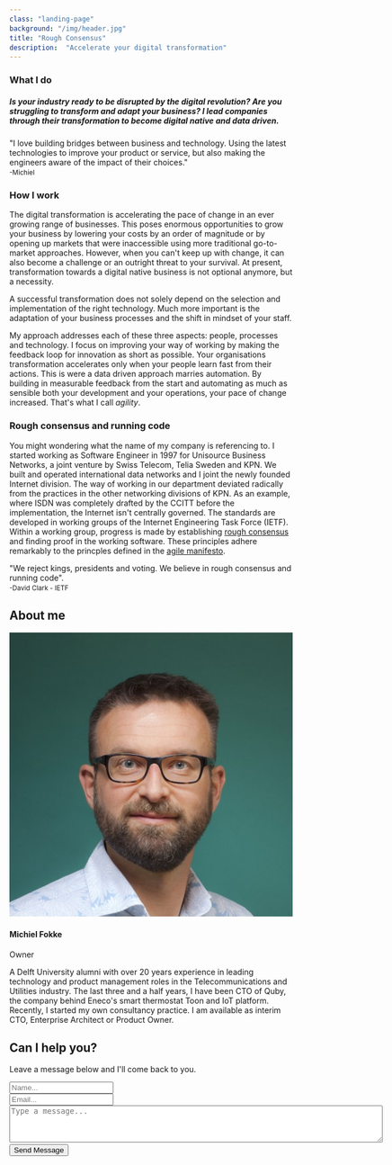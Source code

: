 ```yaml
---
class: "landing-page"
background: "/img/header.jpg"
title: "Rough Consensus"
description:  "Accelerate your digital transformation"
---
```

<h3 id="what-i-do">What I do</h3>
<h5 class="description">Is your industry ready to be disrupted by the digital revolution? Are you struggling to transform and adapt your business? I lead companies through their transformation to become digital native and data driven.</h5>
</div>
</div>
<div class="section-story-overview">
    <div class="row">
        <div class="col-md-6">
            <div class="image-container image-left" style="background-image: url('/img/rotterdam.jpg')">
                <!-- First image on the left side -->
                <p class="blockquote blockquote-primary">"I love building bridges between business and technology. Using the latest technologies to improve your product or service, but also making the engineers aware of the impact of their choices."
                    <br>
                    <small>-Michiel</small>
                </p>
            </div>
            <!-- Second image on the left side of the article -->
            <div class="image-container" style="background-image: url('/img/office-2.jpg')"></div>
        </div>
        <div class="col-md-5">
            <!-- First image on the right side, above the article -->
            <div class="image-container image-right" style="background-image: url('/img/office-1.jpg')"></div>
            <h3 id="how-i-work">How I work</h3>
            <p>
                The digital transformation is accelerating the pace of change in an ever growing range of businesses. This poses enormous opportunities to grow your business by lowering your costs by an order of magnitude or by opening up markets that were inaccessible using more traditional go-to-market approaches. However, when you can't keep up with change, it can also become a challenge or an outright threat to your survival. At present, transformation towards a digital native business is not optional anymore, but a necessity.
            </p>
            <p>
                A successful transformation does not solely depend on the selection and implementation of the right technology. Much more important is the adaptation of your business processes and the shift in mindset of your staff.
            </p>
            <p>
                My approach addresses each of these three aspects: people, processes and technology. I focus on improving your way of working by making the feedback loop for innovation as short as possible. Your organisations transformation accelerates only when your people learn fast from their actions. This is were a data driven approach marries automation. By building in measurable feedback from the start and automating as much as sensible both your development and your operations, your pace of change increased. That's what I call <em>agility</em>.
            </p>
        </div>
    </div>
</div>
<div class="section-story-overview">
    <div class="row">
        <div class="col-md-3">
        </div>
        <div class="col-md-6">
            <h3 id="about">Rough consensus and running code</h3>
            <p>You might wondering what the name of my company is referencing to. I started working as Software Engineer in 1997 for Unisource Business Networks, a joint venture by Swiss Telecom, Telia Sweden and KPN. We built and operated international data networks and I joint the newly founded Internet division. The way of working in our department deviated radically from the practices in the other networking divisions of KPN. As an example, where ISDN was completely drafted by the CCITT before the implementation, the Internet isn't centrally governed. The standards are developed in working groups of the Internet Engineering Task Force (IETF). Within a working group, progress is made by establishing <a href="https://tools.ietf.org/html/rfc2418#page-10" target="_blank">rough consensus</a> and finding proof in the working software. These principles adhere remarkably to the princples defined in the <a href="https://agilemanifesto.org/" target="_blank">agile manifesto</a>.
            </p>
        </div>
        <div class="col-md-3">
                <div class="blockquote blockquote-primary">"We reject kings, presidents and voting. We believe in rough consensus and running code".
                    <br>
                    <small>-David Clark - IETF</small>
                </div>
        </div>
    </div>
</div>
<div class="separator separator-primary"></div>
<div class="section section-team text-center">
    <div class="container">
        <h2 id="about-me">About me</h2>
        <div class="team">
            <div class="row">
                <div class="col-md-3"></div>
                <div class="col-md-6">
                    <div class="team-player">
                        <img src="/img/michiel_fokke_xs.jpg" alt="Thumbnail Image" class="rounded-circle img-fluid img-raised">
                        <h4>Michiel Fokke</h4>
                        <p class="category text-primary">Owner</p>
                        <p class="description">A Delft University alumni with over 20 years experience in leading technology and product management roles in the Telecommunications and Utilities industry.
                        The last three and a half years, I have been CTO of Quby, the company behind Eneco's smart thermostat Toon and IoT platform. Recently, I started my own consultancy practice. I am available as interim CTO, Enterprise Architect or Product Owner.</p>
                        <a href="https://www.linkedin.com/in/michielfokke/" class="btn btn-primary btn-icon btn-round" target="_blank"> <i class="fa fa-linkedin"></i></a><a href="https://twitter.com/twoxey" class="btn btn-primary btn-icon btn-round" target="_blank"> <i class="fa fa-twitter"></i></a>
                    </div>
                </div>
                <div class="col-md-3"></div>
            </div>
        </div>
    </div>
</div>
<div class="separator separator-primary"></div>
<div class="section section-contact-us text-center">
    <div class="container">
        <h2 id="can-i-help-you">Can I help you?</h2>
        <p class="description">Leave a message below and I'll come back to you.</p>
        <div class="row">
            <div class="col-lg-6 text-center col-md-8 ml-auto mr-auto">
                <form action="https://formspree.io/michiel@roughconsensus.nl" method="POST">
                    <div class="input-group input-lg">
                        <span class="input-group-addon">
                            <i class="now-ui-icons users_circle-08"></i>
                        </span>
                        <input type="text" name="name" class="form-control" placeholder="Name...">
                    </div>
                    <div class="input-group input-lg">
                        <span class="input-group-addon">
                            <i class="now-ui-icons ui-1_email-85"></i>
                        </span>
                        <input type="text" name="email" class="form-control" placeholder="Email...">
                    </div>
                    <div class="textarea-container">
                        <textarea class="form-control" name="message" rows="4" cols="80" placeholder="Type a message..."></textarea>
                    </div>
                    <div class="send-button">
                        <input type="submit" class="btn btn-primary btn-round btn-block btn-lg" value="Send Message">
                    </div>
                </form>
            </div>
        </div>
    </div>
</div>